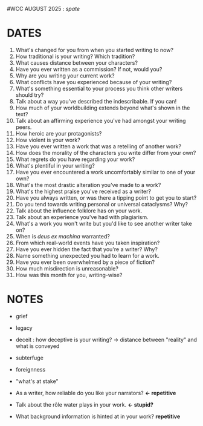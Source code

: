 #WCC AUGUST 2025 : *spate*
<!-- Atra-ḫasīs -->

# DATES
1. What's changed for you from when you started writing to now?
2. How traditional is your writing? Which tradition?
3. What causes distance between your characters?
4. Have you ever written as a commission? If not, would you?
5. Why are you writing your current work?
6. What conflicts have you experienced because of your writing?
7. What's something essential to your process you think other writers should try?
8. Talk about a way you've described the indescribable. If you can!
9. How much of your worldbuilding extends beyond what's shown in the text?
10. Talk about an affirming experience you've had amongst your writing peers. 
11. How heroic are your protagonists?
12. How violent is your work?
13. Have you ever written a work that was a retelling of another work?
14. How does the morality of the characters you write differ from your own?
15. What regrets do you have regarding your work?
16. What's plentiful in your writing?
17. Have you ever encountered a work uncomfortably similar to one of your own?
18. What's the most drastic alteration you've made to a work?
19. What's the highest praise you've received as a writer?
20. Have you always written, or was there a tipping point to get you to start?
21. Do you tend towards writing personal or universal cataclysms? Why?
22. Talk about the influence folklore has on your work.
23. Talk about an experience you've had with plagiarism.
24. What's a work you won't write but you'd like to see another writer take on?
25. When is *deus ex machina* warranted?
26. From which real-world events have you taken inspiration?
27. Have you ever hidden the fact that you're a writer? Why?
28. Name something unexpected you had to learn for a work.
29. Have you ever been overwhelmed by a piece of fiction?
30. How much misdirection is unreasonable?
31. How was this month for you, writing-wise?

# NOTES
- grief
- legacy
- deceit : how deceptive is your writing? → distance between "reality" and what is conveyed
- subterfuge
- foreignness
- "what's at stake"

- As a writer, how reliable do you like your narrators? **← repetitive**
- Talk about the rôle water plays in your work. **← stupid?**
- What background information is hinted at in your work? **repetitive**
